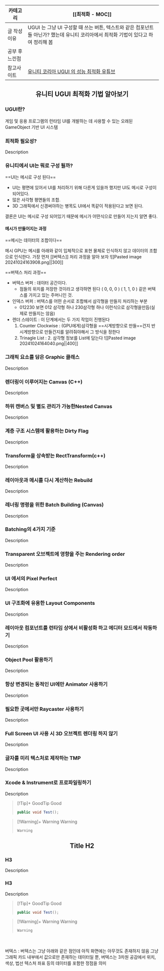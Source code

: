 
| 카테고리     | [[최적화 - MOC]]                                                                   |
| -------- | ------------------------------------------------------------------------------- |
| 글 작성 이유  | UGUI 는 그냥 UI 구성할 때 쓰는 버튼, 텍스트와 같은 컴포넌트들 아닌가? 했는데 유니티 코리아에서 최적화 기법이 있다고 하여 정리해 봄 |
| 공부 후 느낀점 |                                                                                 |
| 참고사이트    | [유니티 코리아 UGUI 의 성능 최적화 유튜브](https://www.youtube.com/watch?v=1e2mSCS7o1A&t=626s) |
## <center>유니티 UGUI 최적화 기법 알아보기</center>
### UGUI란?
게임 및 응용 프로그램의 런타임 UI를 개발하는 데 사용할 수 있는 오래된 GameObject 기반 UI 시스템
### 최적화 필요성?
Description
### 유니티에서 UI는 뭐로 구성 될까?
==UI는 메시로 구성 된다==
* UI는 평면에 있어서 UI를 처리하기 위해 다른게 있을까 했지만 UI도 메시로 구성이 되어있다.
* 많은 사각형 평면들의 조합.
* 3D 그래픽에서 신경써야하는 병목도 UI에서 똑같이 적용된다고 보면 된다.

결론은 UI는 메시로 구성 되어있기 때문에 메시가 어떤식으로 만들어 지는지 알면 좋다.
#### 메시가 만들어지는 과정
==메시는 데이터의 조합이다==

메시
GPU는 메시를 아래와 같이 입체적으로 표현 물체로 인식하지 않고 데이터의 조합으로 인식한다. 가장 먼저 [[버텍스]] 처리 과정을 알아 보자
![[Pasted image 20241024163908.png||300]]

==버텍스 처리 과정==
* 버텍스 버퍼 : 데이터 공간이다.
	* 점들의 위치를 저장한 것이라고 생각하면 된다  ( 0, 0, 0 ) ( 1, 1, 0 ) 같은 버텍스를 가지고 있는 주머니인 것.
* 인덱스 버퍼 : 버텍스를 어떤 순서로 조합해서 삼각형을 만들지 처리하는 부분
	* 012230 보면 012 삼각형 하나 230삼각형 하나 이런식으로 삼각형을만듬(실제로 만들지는 않음)
* 렌더 스테이트 : 이 단계에서는 두 가지 작업이 진행된다 
	1. Counter Clockwise : (GPU에게)삼각형을 ==시계방향으로 만들==건지 반시계방향으로 만들건지를 알려줘야해서 그 방식을 정한다
	2. Trinagle List : 2. 삼각형 정보를 List에 담는다
![[Pasted image 20241024164040.png||400]]

### 그래픽 요소를 담은 Graphic 클래스
Description
### 렌더링이 이루어지는 Canvas (C++)
Description
### 하위 캔버스 및 별도 관리가 가능한Nested Canvas
Description
### 계층 구조 시스템에 활용하는 Dirty Flag
Description
### Transform을 상속받는 RectTransform(c++)
Description
### 레이아웃과 메시를 다시 계산하는 Rebuild
Description
### 레너링 명령을 위한 Batch Building (Canvas)
Description
### Batching의 4가지 기준
Description
### Transparent 오브젝트에 영향을 주는 Rendering order
Description
### UI 에서의 Pixel Perfect
Description
### UI 구조화에 유용한 Layout Components
Description
### 레이아웃 컴포넌트를 런타임 상에서 비활성화 하고 에디터 모드에서 작동하기
Description
### Object Pool 활용하기 
Description
### 항상 변경되는 동적인 UI에만 Animator 사용하기
Description
### 필요한 곳에서만 Raycaster 사용하기
Description
### Full Screen UI 사용 시 3D 오브젝트 렌더링 하지 않기
Description
### 글자를 미리 텍스처로 제작하는 TMP
Description
### Xcode & Instrument로 프로파일링하기
Description


> [!Tip]+ GoodTip
>Good
>``` csharp
>public void Test();
>```

> [!Warning]+ Warning
> Warning
> ```csharp 
> Warning
> ```
## <center>Title H2</center>
### H3
Description
### H3
Description

> [!Tip]+ GoodTip
>Good
>``` csharp
>public void Test();
>```

> [!Warning]+ Warning
> Warning
> ```csharp 
> Warning
> ```
　

버텍스 : 버텍스는 그냥 아래와 같은 점인데 아직 화면에는 아무것도 존재하지 않음 그냥 그래픽 카드 내부에서 값으로만 존재하는 데이터일 뿐, 버텍스는 3차원 공감에서 위치, 색상, 법선 텍스처 좌표 등의 데이터를 포함한 정점을 의미
